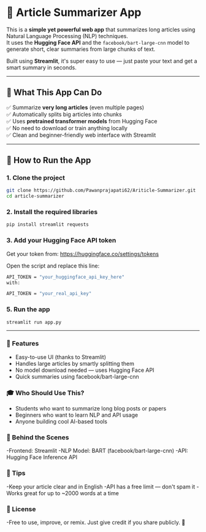 # 🧠 Article Summarizer App

This is a **simple yet powerful web app** that summarizes long articles using Natural Language Processing (NLP) techniques.  
It uses the **Hugging Face API** and the `facebook/bart-large-cnn` model to generate short, clear summaries from large chunks of text.

Built using **Streamlit**, it's super easy to use — just paste your text and get a smart summary in seconds.

---

## 🔧 What This App Can Do

✅ Summarize **very long articles** (even multiple pages)  
✅ Automatically splits big articles into chunks  
✅ Uses **pretrained transformer models** from Hugging Face  
✅ No need to download or train anything locally  
✅ Clean and beginner-friendly web interface with Streamlit  

---

## 🚀 How to Run the App

### 1. Clone the project

```bash
git clone https://github.com/Pawanprajapati62/Ariticle-Summarizer.git
cd article-summarizer

```
### 2. Install the required libraries
```bash
pip install streamlit requests

```
### 3. Add your Hugging Face API token
Get your token from: https://huggingface.co/settings/tokens

Open the script and replace this line:
```bash
API_TOKEN = "your_huggingface_api_key_here"
with:
```
```bash
API_TOKEN = "your_real_api_key"
```
### 5. Run the app
```bash
streamlit run app.py
```
---
### 📸 Features

- Easy-to-use UI (thanks to Streamlit)
- Handles large articles by smartly splitting them
- No model download needed — uses Hugging Face API
- Quick summaries using facebook/bart-large-cnn

### 🎓 Who Should Use This?

- Students who want to summarize long blog posts or papers
- Beginners who want to learn NLP and API usage
- Anyone building cool AI-based tools

### 🧠 Behind the Scenes

-Frontend: Streamlit
-NLP Model: BART (facebook/bart-large-cnn)
-API: Hugging Face Inference API

### 📌 Tips

-Keep your article clear and in English
-API has a free limit — don't spam it
-Works great for up to ~2000 words at a time

### 📜 License

-Free to use, improve, or remix. Just give credit if you share publicly. 🙌
